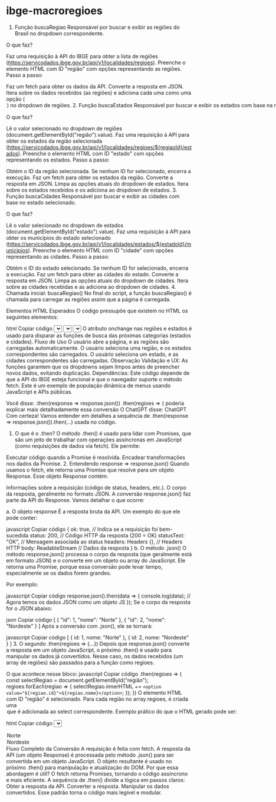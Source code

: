 # ibge-macroregioes
1. Função buscaRegiao
Responsável por buscar e exibir as regiões do Brasil no dropdown correspondente.

O que faz?

Faz uma requisição à API do IBGE para obter a lista de regiões (https://servicodados.ibge.gov.br/api/v1/localidades/regioes).
Preenche o elemento HTML com ID "região" com opções representando as regiões.
Passo a passo:

Faz um fetch para obter os dados da API.
Converte a resposta em JSON.
Itera sobre os dados recebidos (as regiões) e adiciona cada uma como uma opção (<option>) no dropdown de regiões.
2. Função buscaEstados
Responsável por buscar e exibir os estados com base na região selecionada.

O que faz?

Lê o valor selecionado no dropdown de regiões (document.getElementById("região").value).
Faz uma requisição à API para obter os estados da região selecionada (https://servicodados.ibge.gov.br/api/v1/localidades/regioes/${regiaoId}/estados).
Preenche o elemento HTML com ID "estado" com opções representando os estados.
Passo a passo:

Obtém o ID da região selecionada.
Se nenhum ID for selecionado, encerra a execução.
Faz um fetch para obter os estados da região.
Converte a resposta em JSON.
Limpa as opções atuais do dropdown de estados.
Itera sobre os estados recebidos e os adiciona ao dropdown de estados.
3. Função buscaCidades
Responsável por buscar e exibir as cidades com base no estado selecionado.

O que faz?

Lê o valor selecionado no dropdown de estados (document.getElementById("estado").value).
Faz uma requisição à API para obter os municípios do estado selecionado (https://servicodados.ibge.gov.br/api/v1/localidades/estados/${estadoId}/municipios).
Preenche o elemento HTML com ID "cidade" com opções representando as cidades.
Passo a passo:

Obtém o ID do estado selecionado.
Se nenhum ID for selecionado, encerra a execução.
Faz um fetch para obter as cidades do estado.
Converte a resposta em JSON.
Limpa as opções atuais do dropdown de cidades.
Itera sobre as cidades recebidas e as adiciona ao dropdown de cidades.
4. Chamada inicial: buscaRegiao()
No final do script, a função buscaRegiao() é chamada para carregar as regiões assim que a página é carregada.

Elementos HTML Esperados
O código pressupõe que existem no HTML os seguintes elementos:

html
Copiar código
<select id="região" onchange="buscaEstados()"></select>
<select id="estado" onchange="buscaCidades()"></select>
<select id="cidade"></select>
O atributo onchange nas regiões e estados é usado para disparar as funções de busca das próximas categorias (estados e cidades).
Fluxo de Uso
O usuário abre a página, e as regiões são carregadas automaticamente.
O usuário seleciona uma região, e os estados correspondentes são carregados.
O usuário seleciona um estado, e as cidades correspondentes são carregadas.
Observação
Validação e UX: As funções garantem que os dropdowns sejam limpos antes de preencher novos dados, evitando duplicação.
Dependências: Este código depende de que a API do IBGE esteja funcional e que o navegador suporte o método fetch.
Este é um exemplo de população dinâmica de menus usando JavaScript e APIs públicas.






Você disse:
.then(response => response.json())
            .then(regioes => { poderia explicar mais detalhadamente essa conversão
O ChatGPT disse:
ChatGPT
Com certeza! Vamos entender em detalhes a sequência de .then(response => response.json()).then(...) usada no código.

1. O que é o .then?
O método .then() é usado para lidar com Promises, que são um jeito de trabalhar com operações assíncronas em JavaScript (como requisições de dados via fetch). Ele permite:

Executar código quando a Promise é resolvida.
Encadear transformações nos dados da Promise.
2. Entendendo response => response.json()
Quando usamos o fetch, ele retorna uma Promise que resolve para um objeto Response. Esse objeto Response contém:

Informações sobre a requisição (código de status, headers, etc.).
O corpo da resposta, geralmente no formato JSON.
A conversão response.json() faz parte da API do Response. Vamos detalhar o que ocorre:

a. O objeto response
É a resposta bruta da API. Um exemplo do que ele pode conter:

javascript
Copiar código
{
    ok: true,            // Indica se a requisição foi bem-sucedida
    status: 200,         // Código HTTP da resposta (200 = OK)
    statusText: "OK",    // Mensagem associada ao status
    headers: Headers {}, // Headers HTTP
    body: ReadableStream // Dados da resposta
}
b. O método .json()
O método response.json() processa o corpo da resposta (que geralmente está em formato JSON) e o converte em um objeto ou array do JavaScript. Ele retorna uma Promise, porque essa conversão pode levar tempo, especialmente se os dados forem grandes.

Por exemplo:

javascript
Copiar código
response.json().then(data => {
    console.log(data); // Agora temos os dados JSON como um objeto JS
});
Se o corpo da resposta for o JSON abaixo:

json
Copiar código
[
  { "id": 1, "nome": "Norte" },
  { "id": 2, "nome": "Nordeste" }
]
Após a conversão com .json(), ele se tornará:

javascript
Copiar código
[
  { id: 1, nome: "Norte" },
  { id: 2, nome: "Nordeste" }
]
3. O segundo .then(regioes => {...})
Depois que response.json() converte a resposta em um objeto JavaScript, o próximo .then() é usado para manipular os dados já convertidos. Nesse caso, os dados recebidos (um array de regiões) são passados para a função como regioes.

O que acontece nesse bloco:
javascript
Copiar código
.then(regioes => {
    const selectRegiao = document.getElementById("região");
    regioes.forEach(regiao => {
        selectRegiao.innerHTML += `<option value="${regiao.id}">${regiao.nome}</option>`;
    });
})
O elemento HTML com ID "região" é selecionado.
Para cada região no array regioes, é criada uma <option> que é adicionada ao select correspondente.
Exemplo prático do que o HTML gerado pode ser:

html
Copiar código
<select id="região">
  <option value="1">Norte</option>
  <option value="2">Nordeste</option>
</select>
Fluxo Completo da Conversão
A requisição é feita com fetch.
A resposta da API (um objeto Response) é processada pelo método .json() para ser convertida em um objeto JavaScript.
O objeto resultante é usado no próximo .then() para manipulação e atualização do DOM.
Por que essa abordagem é útil?
O fetch retorna Promises, tornando o código assíncrono e mais eficiente.
A sequência de .then() divide a lógica em passos claros:
Obter a resposta da API.
Converter a resposta.
Manipular os dados convertidos.
Esse padrão torna o código mais legível e modular.